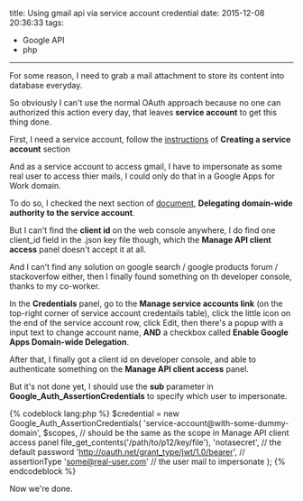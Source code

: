 title: Using gmail api via service account credential
date: 2015-12-08 20:36:33
tags:
- Google API
- php
---
For some reason, I need to grab a mail attachment to store its content into database everyday.

So obviously I can't use the normal OAuth approach because no one can authorized this action every day, that leaves **service account** to get this thing done.

First, I need a service account, follow the [instructions](https://developers.google.com/identity/protocols/OAuth2ServiceAccount) of **Creating a service account** section

And as a service account to access gmail, I have to impersonate as some real user to access thier mails, I could only do that in a Google Apps for Work domain.

To do so, I checked the next section of [document](https://developers.google.com/identity/protocols/OAuth2ServiceAccount), **Delegating domain-wide authority to the service account**.

But I can't find the **client id** on the web console anywhere, I do find one client_id field in the .json key file though, which the **Manage API client access** panel doesn't accept it at all.
<!-- more -->
And I can't find any solution on google search / google products forum / stackoverfow either, then I finally found something on th developer console, thanks to my co-worker.

In the **Credentials** panel, go to the **Manage service accounts link** (on the top-right corner of service account credentails table), click the little icon on the end of the service account row, click Edit, then there's a popup with a input text to change account name, **AND** a checkbox called **Enable Google Apps Domain-wide Delegation**.

After that, I finally got a client id on developer console, and able to authenticate something on the **Manage API client access** panel.

But it's not done yet, I should use the **sub** parameter in **Google_Auth_AssertionCredentials** to specify which user to impersonate.

{% codeblock lang:php %}
$credential = new Google_Auth_AssertionCredentials(
	'service-account@with-some-dummy-domain',
	$scopes, // should be the same as the scope in Manage API client access panel
	file_get_contents('/path/to/p12/key/file'),
	'notasecret', // the default password
	'http://oauth.net/grant_type/jwt/1.0/bearer', // assertionType
	'some@real-user.com' // the user mail to impersonate
);
{% endcodeblock %}

Now we're done.